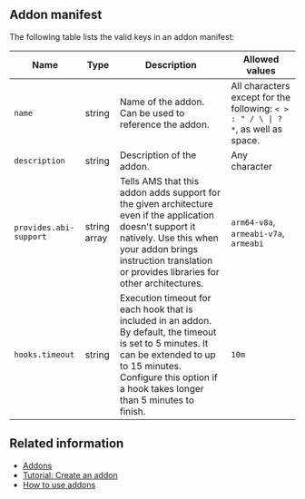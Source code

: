 ## Addon manifest

The following table lists the valid keys in an addon manifest:

| Name                  | Type         | Description    | Allowed values  |
|-----------------------|--------------|----------------|-----------------|
| `name`                | string       | Name of the addon. Can be used to reference the addon.| All characters except for the following: `< > : " / \ \| ? *`, as well as space. |
| `description`         | string       | Description of the addon.   |   Any character     |
| `provides.abi-support`| string array | Tells AMS that this addon adds support for the given architecture even if the application doesn't support it natively. Use this when your addon brings instruction translation or provides libraries for other architectures. | `arm64-v8a`, `armeabi-v7a`, `armeabi` |
| `hooks.timeout`| string | Execution timeout for each hook that is included in an addon. By default, the timeout is set to 5 minutes. It can be extended to up to 15 minutes. Configure this option if a hook takes longer than 5 minutes to finish. | `10m` |

## Related information

* [Addons](tbd)
* [Tutorial: Create an addon](https://discourse.ubuntu.com/t/creating-an-addon/25284)
* [How to use addons](https://discourse.ubuntu.com/t/managing-addons/17759)